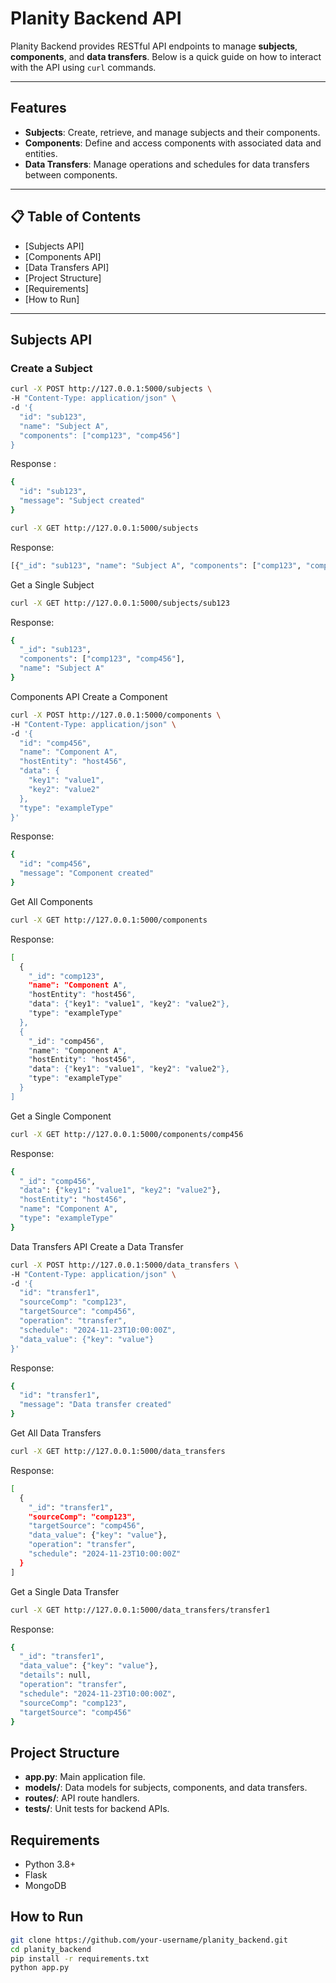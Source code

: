 # Planity Backend API

Planity Backend provides RESTful API endpoints to manage **subjects**, **components**, and **data transfers**. Below is a quick guide on how to interact with the API using `curl` commands.

---

## Features

- **Subjects**: Create, retrieve, and manage subjects and their components.
- **Components**: Define and access components with associated data and entities.
- **Data Transfers**: Manage operations and schedules for data transfers between components.

---

## 📋 Table of Contents

- [Subjects API]
- [Components API]
- [Data Transfers API]
- [Project Structure]
- [Requirements]
- [How to Run]

---

## Subjects API

###  Create a Subject

```bash
curl -X POST http://127.0.0.1:5000/subjects \
-H "Content-Type: application/json" \
-d '{
  "id": "sub123",
  "name": "Subject A",
  "components": ["comp123", "comp456"]
}
```
Response : 

```bash
{
  "id": "sub123",
  "message": "Subject created"
}
```
```bash
curl -X GET http://127.0.0.1:5000/subjects
```
Response:
```bash
[{"_id": "sub123", "name": "Subject A", "components": ["comp123", "comp456"]}]
```
Get a Single Subject
```bash
curl -X GET http://127.0.0.1:5000/subjects/sub123
```
Response:
```bash
{
  "_id": "sub123",
  "components": ["comp123", "comp456"],
  "name": "Subject A"
}
```

Components API
  Create a Component

```bash
curl -X POST http://127.0.0.1:5000/components \
-H "Content-Type: application/json" \
-d '{
  "id": "comp456",
  "name": "Component A",
  "hostEntity": "host456",
  "data": {
    "key1": "value1",
    "key2": "value2"
  },
  "type": "exampleType"
}'
```
Response:
```bash
{
  "id": "comp456",
  "message": "Component created"
}
```
 Get All Components
```bash
curl -X GET http://127.0.0.1:5000/components
```
Response:
```bash
[
  {
    "_id": "comp123",
    "name": "Component A",
    "hostEntity": "host456",
    "data": {"key1": "value1", "key2": "value2"},
    "type": "exampleType"
  },
  {
    "_id": "comp456",
    "name": "Component A",
    "hostEntity": "host456",
    "data": {"key1": "value1", "key2": "value2"},
    "type": "exampleType"
  }
]
```
Get a Single Component
```bash
curl -X GET http://127.0.0.1:5000/components/comp456
```
Response:
```bash
{
  "_id": "comp456",
  "data": {"key1": "value1", "key2": "value2"},
  "hostEntity": "host456",
  "name": "Component A",
  "type": "exampleType"
}
```
Data Transfers API
  Create a Data Transfer
```bash
curl -X POST http://127.0.0.1:5000/data_transfers \
-H "Content-Type: application/json" \
-d '{
  "id": "transfer1",
  "sourceComp": "comp123",
  "targetSource": "comp456",
  "operation": "transfer",
  "schedule": "2024-11-23T10:00:00Z",
  "data_value": {"key": "value"}
}'
```
Response:
```bash
{
  "id": "transfer1",
  "message": "Data transfer created"
}
```
Get All Data Transfers
```bash
curl -X GET http://127.0.0.1:5000/data_transfers
```
Response:
```bash
[
  {
    "_id": "transfer1",
    "sourceComp": "comp123",
    "targetSource": "comp456",
    "data_value": {"key": "value"},
    "operation": "transfer",
    "schedule": "2024-11-23T10:00:00Z"
  }
]
```
Get a Single Data Transfer
```bash
curl -X GET http://127.0.0.1:5000/data_transfers/transfer1
```
Response:
```bash
{
  "_id": "transfer1",
  "data_value": {"key": "value"},
  "details": null,
  "operation": "transfer",
  "schedule": "2024-11-23T10:00:00Z",
  "sourceComp": "comp123",
  "targetSource": "comp456"
}
```
## Project Structure

- **app.py**: Main application file.
- **models/**: Data models for subjects, components, and data transfers.
- **routes/**: API route handlers.
- **tests/**: Unit tests for backend APIs.

##  Requirements

- Python 3.8+
- Flask
- MongoDB

##  How to Run

   ```bash
   git clone https://github.com/your-username/planity_backend.git
   cd planity_backend
   pip install -r requirements.txt
   python app.py
```

